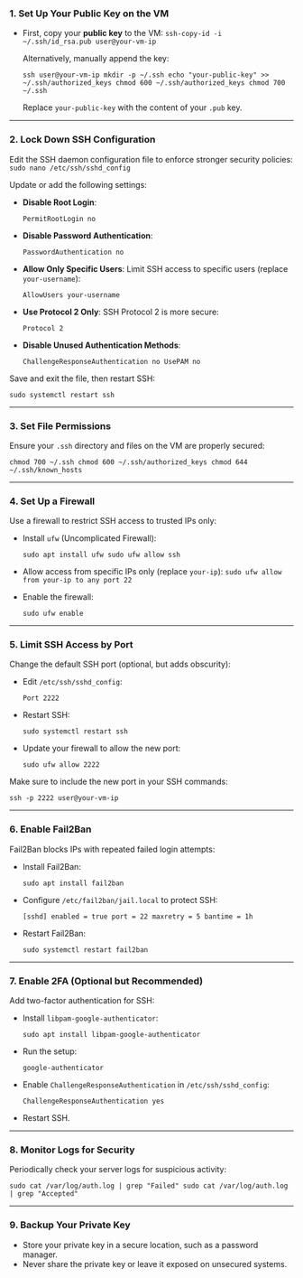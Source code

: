 ### 1. **Set Up Your Public Key on the VM**

- First, copy your **public key** to the VM:
    `ssh-copy-id -i ~/.ssh/id_rsa.pub user@your-vm-ip`
    
    Alternatively, manually append the key:
    
    `ssh user@your-vm-ip mkdir -p ~/.ssh echo "your-public-key" >> ~/.ssh/authorized_keys chmod 600 ~/.ssh/authorized_keys chmod 700 ~/.ssh`
    
    Replace `your-public-key` with the content of your `.pub` key.

---

### 2. **Lock Down SSH Configuration**

Edit the SSH daemon configuration file to enforce stronger security policies:
`sudo nano /etc/ssh/sshd_config`

Update or add the following settings:

- **Disable Root Login**:
    
    `PermitRootLogin no`
    
- **Disable Password Authentication**:
    
    `PasswordAuthentication no`
    
- **Allow Only Specific Users**: Limit SSH access to specific users (replace `your-username`):
    
    `AllowUsers your-username`
    
- **Use Protocol 2 Only**: SSH Protocol 2 is more secure:
    
    `Protocol 2`
    
- **Disable Unused Authentication Methods**:
    
    `ChallengeResponseAuthentication no UsePAM no`
    

Save and exit the file, then restart SSH:

`sudo systemctl restart ssh`

---

### 3. **Set File Permissions**

Ensure your `.ssh` directory and files on the VM are properly secured:

`chmod 700 ~/.ssh chmod 600 ~/.ssh/authorized_keys chmod 644 ~/.ssh/known_hosts`

---

### 4. **Set Up a Firewall**

Use a firewall to restrict SSH access to trusted IPs only:

- Install `ufw` (Uncomplicated Firewall):
    
    `sudo apt install ufw sudo ufw allow ssh`
    
- Allow access from specific IPs only (replace `your-ip`):
    `sudo ufw allow from your-ip to any port 22`
    
- Enable the firewall:
    
    `sudo ufw enable`
    

---

### 5. **Limit SSH Access by Port**

Change the default SSH port (optional, but adds obscurity):

- Edit `/etc/ssh/sshd_config`:
    
    `Port 2222`
    
- Restart SSH:
    
    `sudo systemctl restart ssh`
    
- Update your firewall to allow the new port:
    
    `sudo ufw allow 2222`
    

Make sure to include the new port in your SSH commands:

`ssh -p 2222 user@your-vm-ip`

---

### 6. **Enable Fail2Ban**

Fail2Ban blocks IPs with repeated failed login attempts:

- Install Fail2Ban:
    
    `sudo apt install fail2ban`
    
- Configure `/etc/fail2ban/jail.local` to protect SSH:
    
    `[sshd] enabled = true port = 22 maxretry = 5 bantime = 1h`
    
- Restart Fail2Ban:
    
    `sudo systemctl restart fail2ban`
    

---

### 7. **Enable 2FA (Optional but Recommended)**

Add two-factor authentication for SSH:

- Install `libpam-google-authenticator`:
    
    `sudo apt install libpam-google-authenticator`
    
- Run the setup:
    
    `google-authenticator`
    
- Enable `ChallengeResponseAuthentication` in `/etc/ssh/sshd_config`:
    
    `ChallengeResponseAuthentication yes`
    
- Restart SSH.

---

### 8. **Monitor Logs for Security**

Periodically check your server logs for suspicious activity:

`sudo cat /var/log/auth.log | grep "Failed" sudo cat /var/log/auth.log | grep "Accepted"`

---

### 9. **Backup Your Private Key**

- Store your private key in a secure location, such as a password manager.
- Never share the private key or leave it exposed on unsecured systems.
